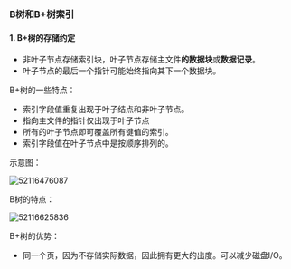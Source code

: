 ### B树和B+树索引

#### 1. B+树的存储约定

- 非叶子节点存储索引块，叶子节点存储主文件**的数据块**或**数据记录**。
- 叶子节点的最后一个指针可能始终指向其下一个数据块。 

B+树的一些特点：

- 索引字段值重复出现于叶子结点和非叶子节点。
- 指向主文件的指针仅出现于叶子节点
- 所有的叶子节点即可覆盖所有键值的索引。
- 索引字段值在叶子节点中是按顺序排列的。

示意图：

![52116476087](C:\Users\HUANG_~1\AppData\Local\Temp\1521164760874.png)

B树的特点：

![52116625836](C:\Users\HUANG_~1\AppData\Local\Temp\1521166258366.png)

B+树的优势：

- 同一个页，因为不存储实际数据，因此拥有更大的出度。可以减少磁盘I/O。


